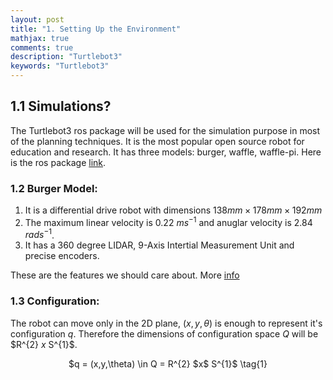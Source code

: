 ```yaml
---
layout: post
title: "1. Setting Up the Environment"
mathjax: true
comments: true
description: "Turtlebot3"
keywords: "Turtlebot3"
---
```


## 1.1 Simulations?  
The Turtlebot3 ros package will be used for the simulation purpose in most of the planning techniques. It is the most popular open source robot for education and research. It has three models: burger, waffle, waffle-pi. Here is the ros package [link](http://wiki.ros.org/turtlebot3).  

### 1.2 Burger Model:  
1. It is a differential drive robot with dimensions $138mm × 178mm × 192mm$  
2. The maximum linear velocity is 0.22 $m s^{-1}$ and anuglar velocity is 2.84 $rad s^{-1}$.
3. It has a 360 degree LIDAR, 9-Axis Intertial Measurement Unit and precise encoders.

These are the features we should care about. More [info](http://emanual.robotis.com/docs/en/platform/turtlebot3/overview/)  

### 1.3 Configuration:  
The robot can move only in the 2D plane, $(x,y,\theta)$ is enough to represent it's configuration $q$. Therefore the dimensions of configuration space $Q$ will be $R^{2} $x$  S^{1}$.  
<p align="center">
$q = (x,y,\theta) \in Q = R^{2} $x$  S^{1}$ \tag{1}
</p>  







